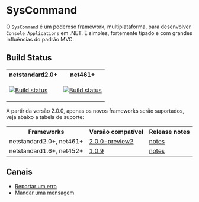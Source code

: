 # SysCommand <header-set anchor-name="presentation" />

O `SysCommand` é um poderoso framework, multiplataforma, para desenvolver `Console Applications` em .NET. É simples, fortemente tipado e com grandes influências do padrão MVC.

## Build Status

 

<table>
    <tr><th>netstandard2.0+</th><th>net461+</th></tr>
    <tr>
        <td>

[![Build status](https://ci.appveyor.com/api/projects/status/6hb2sox6y6g5pwmt/branch/master?svg=true)](https://ci.appveyor.com/project/ThiagoSanches/syscommand-bg4ki/branch/master)
        </td>
        <td>
        
[![Build status](https://ci.appveyor.com/api/projects/status/36vajwj2n93f4u21/branch/master?svg=true)](https://ci.appveyor.com/project/ThiagoSanches/syscommand/branch/master)
        </td>
    </tr>
</table>

A partir da versão 2.0.0, apenas os novos frameworks serão suportados, veja abaixo a tabela de suporte:

<table>
    <tr>
        <th>
            Frameworks
        </th>
        <th>
            Versão compatível
        </th>
        <th>
            Release notes
        </th>
    </tr>
    <tr>
        <td>
            netstandard2.0+, net461+
        </td>
        <td>
            <a href="https://www.nuget.org/packages/SysCommand/2.0.0-preview2">2.0.0-preview2</a>
        </td>
        <td>
            <a href="https://github.com/juniorgasparotto/SysCommand/releases/tag/2.0.0">notes</a>
        </td>
    </tr>  
    <tr>
        <td>
            netstandard1.6+, net452+
        </td>
        <td>
            <a href="https://www.nuget.org/packages/SysCommand/1.0.9">1.0.9</a>
        </td>
        <td>
            <a href="https://github.com/juniorgasparotto/SysCommand/releases/tag/1.0.9">notes</a>
        </td>
    </tr>
</table>

## Canais

* [Reportar um erro](https://github.com/juniorgasparotto/SysCommand/issues/new)
* [Mandar uma mensagem](https://syscommand.slack.com/)
